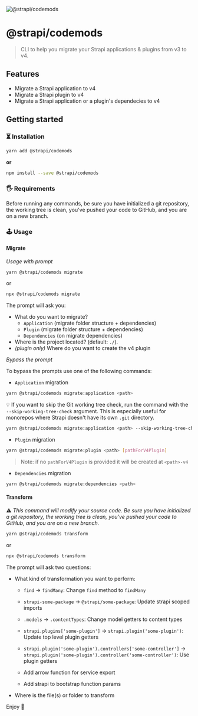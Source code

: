 ![@strapi/codemods](./preview.png)

# @strapi/codemods

> CLI to help you migrate your Strapi applications & plugins from v3 to v4.

## Features

- Migrate a Strapi application to v4
- Migrate a Strapi plugin to v4
- Migrate a Strapi application or a plugin's dependecies to v4

## Getting started

### ⏳ Installation

```bash
yarn add @strapi/codemods
```

**or**

```bash
npm install --save @strapi/codemods
```

### 🖐 Requirements

Before running any commands, be sure you have initialized a git repository, the working tree is clean, you've pushed your code to GitHub, and you are on a new branch.

### 🕹 Usage

#### Migrate

_Usage with prompt_

```bash
yarn @strapi/codemods migrate
```

or

```bash
npx @strapi/codemods migrate
```

The prompt will ask you:

- What do you want to migrate?
  - `Application` (migrate folder structure + dependencies)
  - `Plugin` (migrate folder structure + dependencies)
  - `Dependencies` (on migrate dependencies)
- Where is the project located? (default: `./`).
- _(plugin only)_ Where do you want to create the v4 plugin

_Bypass the prompt_

To bypass the prompts use one of the following commands:

- `Application` migration

```bash
yarn @strapi/codemods migrate:application <path>
```

💡 If you want to skip the Git working tree check, run the command with the `--skip-working-tree-check` argument. This is especially useful for monorepos where Strapi doesn't have its own `.git` directory.

```bash
yarn @strapi/codemods migrate:application <path> --skip-working-tree-check
```

- `Plugin` migration

```bash
yarn @strapi/codemods migrate:plugin <path> [pathForV4Plugin]
```

> Note: if no `pathForV4Plugin` is provided it will be created at `<path>-v4`

- `Dependencies` migration

```bash
yarn @strapi/codemods migrate:dependencies <path>
```

#### Transform

:warning: _This command will modify your source code. Be sure you have initialized a git repository, the working tree is clean, you've pushed your code to GitHub, and you are on a new branch._

```bash
yarn @strapi/codemods transform
```

or

```bash
npx @strapi/codemods transform
```

The prompt will ask two questions:

- What kind of transformation you want to perform:

  - `find` -> `findMany`: Change `find` method to `findMany`

  - `strapi-some-package` -> `@strapi/some-package`: Update strapi scoped imports

  - `.models` -> `.contentTypes`: Change model getters to content types

  - `strapi.plugins['some-plugin']` -> `strapi.plugin('some-plugin')`: Update top level plugin getters

  - `strapi.plugin('some-plugin').controllers['some-controller']` -> `strapi.plugin('some-plugin').controller('some-controller')`: Use plugin getters

  - Add arrow function for service export

  - Add strapi to bootstrap function params

- Where is the file(s) or folder to transform

Enjoy 🎉
